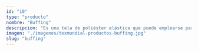 ```yaml
---
id: "10"
type: "producto"
nombre: "Buffing"
descripcion: "Es una tela de poliéster elástica que puede emplearse para confeccionar ropa deportiva como la que se usa en ciclismo y para correr porque absorbe y mantiene alejado el sudor de la piel. También facilita la transpiración y la evaporación de la humedad, lo que ofrece comodidad y frescura al deportista."
imagen: "./imagenes/texmundial-productos-buffing.jpg"
slug: "buffing"
---
```

